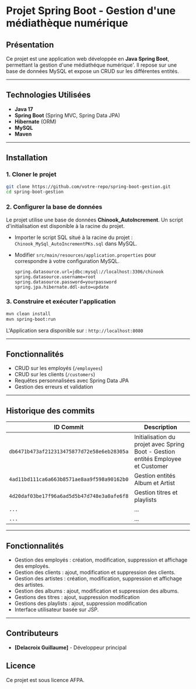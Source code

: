 # Projet Spring Boot - Gestion d'une médiathèque numérique

## Présentation

Ce projet est une application web développée en **Java Spring Boot**, permettant la gestion d'une médiathéque numérique'. Il repose sur une base de données MySQL et expose un CRUD sur les différentes entités.

---

## Technologies Utilisées

- **Java 17**
- **Spring Boot** (Spring MVC, Spring Data JPA)
- **Hibernate** (ORM)
- **MySQL**
- **Maven**

---

## Installation

### 1. Cloner le projet

```bash
git clone https://github.com/votre-repo/spring-boot-gestion.git
cd spring-boot-gestion
```

### 2. Configurer la base de données

Le projet utilise une base de données **Chinook_AutoIncrement**. Un script d'initialisation est disponible à la racine du projet.

- Importer le script SQL situé à la racine du projet : `Chinook_MySql_AutoIncrementPKs.sql` dans MySQL.
- Modifier `src/main/resources/application.properties` pour correspondre à votre configuration MySQL.

  ```properties
  spring.datasource.url=jdbc:mysql://localhost:3306/chinook
  spring.datasource.username=root
  spring.datasource.password=yourpassword
  spring.jpa.hibernate.ddl-auto=update
  ```

### 3. **Construire et exécuter l'application**

```bash
mvn clean install
mvn spring-boot:run
```

L'Application sera disponible sur : `http://localhost:8080`

---

## Fonctionnalités

- CRUD sur les employés (`/employees`)
- CRUD sur les clients (`/customers`)
- Requêtes personnalisées avec Spring Data JPA
- Gestion des erreurs et validation

---

## Historique des commits

| ID Commit                                  | Description                                                                      |
| ------------------------------------------ | -------------------------------------------------------------------------------- |
| `db6471b473af212313475877d72e58e6eb28305a` | Initialisation du projet avec Spring Boot - Gestion entités Employee et Customer |
| `4ad11bd111ca6a663b8571ae8aa9f598a90162b0` | Gestion entités Album et Artist                                                  |
| `4d20daf03be17f96a6ad5d5b47d748e3a0afe6f8` | Gestion titres et playlists                                                      |
| `...`                                      | ...                                                                              |
| `...`                                      | ...                                                                              |

---

## Fonctionnalités

- Gestion des employés : création, modification, suppression et affichage des employés.
- Gestion des clients : ajout, modification et suppression des clients.
- Gestion des artistes : création, modification, suppression et affichage des artistes.
- Gestion des albums : ajout, modification et suppression des albums.
- Gestions des titres : ajout, suppression modification
- Gestions des playlists : ajout, suppression modification
- Interface utilisateur basée sur JSP.

---

## Contributeurs

- **[Delacroix Guillaume]** - Développeur principal

## Licence

Ce projet est sous licence AFPA.
